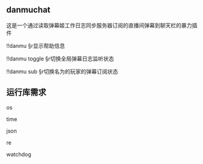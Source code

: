 danmuchat
------

这是一个通过读取弹幕姬工作日志同步服务器订阅的直播间弹幕到聊天栏的暴力插件

!!danmu §r显示帮助信息

!!danmu toggle §r切换全局弹幕日志监听状态

!!danmu sub <player> §r切换名为<player>的玩家的弹幕订阅状态

运行库需求
------
os

time

json

re

watchdog

